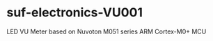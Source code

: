 suf-electronics-VU001
=====================

LED VU Meter based on Nuvoton M051 series ARM Cortex-M0+ MCU
